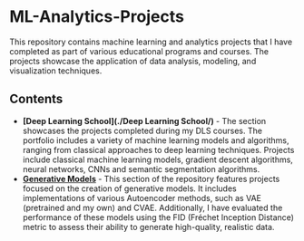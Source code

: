 # ML-Analytics-Projects
This repository contains machine learning and analytics projects that I have completed as part of various educational programs and courses. The projects showcase the application of data analysis, modeling, and visualization techniques.
## Contents
- **[Deep Learning School](./Deep Learning School/)** - The section showcases the projects completed during my DLS courses. The portfolio includes a variety of machine learning models and algorithms, ranging from classical approaches to deep learning techniques. Projects include classical machine learning models, gradient descent algorithms, neural networks, CNNs and semantic segmentation algorithms.
- **[Generative Models](https://github.com/Darrifus/ML-Analytics-Projects/tree/8b69355a113bf4a1bf151dacffd7dd731b3bfe6e/Generative%20Models)** - This section of the repository features projects focused on the creation of generative models. It includes implementations of various Autoencoder methods, such as VAE (pretrained and my own) and CVAE. Additionally, I have evaluated the performance of these models using the FID (Fréchet Inception Distance) metric to assess their ability to generate high-quality, realistic data.
